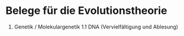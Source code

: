 Belege für die Evolutionstheorie
================================

1.  Genetik / Molekulargenetik 
1.1 DNA (Vervielfältigung und Ablesung)

